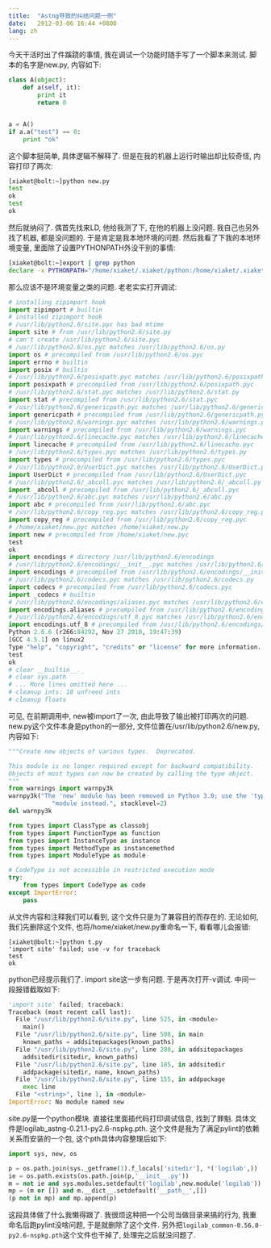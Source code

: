 ```yaml
---
title:  "Astng导致的纠结问题一例"
date:   2012-03-06 16:44 +0800
lang: zh
---
```


今天干活时出了件蹊跷的事情, 我在调试一个功能时随手写了一个脚本来测试. 脚本的名字是new.py, 内容如下:

```python
class A(object):
    def a(self, it):
        print it
        return 0


a = A()
if a.a("test") == 0:
    print "ok"
```

这个脚本挺简单, 具体逻辑不解释了. 但是在我的机器上运行时输出却比较奇怪, 内容打印了两次:

```bash
[xiaket@bolt:~]python new.py
test
ok
test
ok
```

然后就纳闷了. 偶首先找来LD, 他给我测了下, 在他的机器上没问题. 我自己也另外找了机器, 都是没问题的. 于是肯定是我本地环境的问题. 然后我看了下我的本地环境变量, 里面除了设置PYTHONPATH外没干别的事情:

```bash
[xiaket@bolt:~]export | grep python
declare -x PYTHONPATH="/home/xiaket/.xiaket/python:/home/xiaket/.xiaket/python/lib:/home/xiaket/.xiaket/python:/home/xiaket/.xiaket/python/lib"
```

那么应该不是环境变量之类的问题. 老老实实打开调试:

```python
# installing zipimport hook
import zipimport # builtin
# installed zipimport hook
# /usr/lib/python2.6/site.pyc has bad mtime
import site # from /usr/lib/python2.6/site.py
# can't create /usr/lib/python2.6/site.pyc
# /usr/lib/python2.6/os.pyc matches /usr/lib/python2.6/os.py
import os # precompiled from /usr/lib/python2.6/os.pyc
import errno # builtin
import posix # builtin
# /usr/lib/python2.6/posixpath.pyc matches /usr/lib/python2.6/posixpath.py
import posixpath # precompiled from /usr/lib/python2.6/posixpath.pyc
# /usr/lib/python2.6/stat.pyc matches /usr/lib/python2.6/stat.py
import stat # precompiled from /usr/lib/python2.6/stat.pyc
# /usr/lib/python2.6/genericpath.pyc matches /usr/lib/python2.6/genericpath.py
import genericpath # precompiled from /usr/lib/python2.6/genericpath.pyc
# /usr/lib/python2.6/warnings.pyc matches /usr/lib/python2.6/warnings.py
import warnings # precompiled from /usr/lib/python2.6/warnings.pyc
# /usr/lib/python2.6/linecache.pyc matches /usr/lib/python2.6/linecache.py
import linecache # precompiled from /usr/lib/python2.6/linecache.pyc
# /usr/lib/python2.6/types.pyc matches /usr/lib/python2.6/types.py
import types # precompiled from /usr/lib/python2.6/types.pyc
# /usr/lib/python2.6/UserDict.pyc matches /usr/lib/python2.6/UserDict.py
import UserDict # precompiled from /usr/lib/python2.6/UserDict.pyc
# /usr/lib/python2.6/_abcoll.pyc matches /usr/lib/python2.6/_abcoll.py
import _abcoll # precompiled from /usr/lib/python2.6/_abcoll.pyc
# /usr/lib/python2.6/abc.pyc matches /usr/lib/python2.6/abc.py
import abc # precompiled from /usr/lib/python2.6/abc.pyc
# /usr/lib/python2.6/copy_reg.pyc matches /usr/lib/python2.6/copy_reg.py
import copy_reg # precompiled from /usr/lib/python2.6/copy_reg.pyc
# /home/xiaket/new.pyc matches /home/xiaket/new.py
import new # precompiled from /home/xiaket/new.pyc
test
ok
import encodings # directory /usr/lib/python2.6/encodings
# /usr/lib/python2.6/encodings/__init__.pyc matches /usr/lib/python2.6/encodings/__init__.py
import encodings # precompiled from /usr/lib/python2.6/encodings/__init__.pyc
# /usr/lib/python2.6/codecs.pyc matches /usr/lib/python2.6/codecs.py
import codecs # precompiled from /usr/lib/python2.6/codecs.pyc
import _codecs # builtin
# /usr/lib/python2.6/encodings/aliases.pyc matches /usr/lib/python2.6/encodings/aliases.py
import encodings.aliases # precompiled from /usr/lib/python2.6/encodings/aliases.pyc
# /usr/lib/python2.6/encodings/utf_8.pyc matches /usr/lib/python2.6/encodings/utf_8.py
import encodings.utf_8 # precompiled from /usr/lib/python2.6/encodings/utf_8.pyc
Python 2.6.6 (r266:84292, Nov 27 2010, 19:47:39)
[GCC 4.5.1] on linux2
Type "help", "copyright", "credits" or "license" for more information.
test
ok
# clear __builtin__._
# clear sys.path
# ... More lines omitted here ...
# cleanup ints: 18 unfreed ints
# cleanup floats
```

可见, 在前期调用中, new被import了一次, 由此导致了输出被打印两次的问题. new.py这个文件本身是python的一部分, 文件位置在/usr/lib/python2.6/new.py, 内容如下:

```python
"""Create new objects of various types.  Deprecated.

This module is no longer required except for backward compatibility.
Objects of most types can now be created by calling the type object.
"""
from warnings import warnpy3k
warnpy3k("The 'new' module has been removed in Python 3.0; use the 'types' "
            "module instead.", stacklevel=2)
del warnpy3k

from types import ClassType as classobj
from types import FunctionType as function
from types import InstanceType as instance
from types import MethodType as instancemethod
from types import ModuleType as module

# CodeType is not accessible in restricted execution mode
try:
    from types import CodeType as code
except ImportError:
    pass
```

从文件内容和注释我们可以看到, 这个文件只是为了兼容目的而存在的. 无论如何, 我们先删除这个文件, 也将/home/xiaket/new.py重命名一下, 看看哪儿会报错:

```
[xiaket@bolt:~]python t.py
'import site' failed; use -v for traceback
test
ok
```

python已经提示我们了. import site这一步有问题. 于是再次打开-v调试. 中间一段报错截取如下:

```python
'import site' failed; traceback:
Traceback (most recent call last):
  File "/usr/lib/python2.6/site.py", line 525, in <module>
    main()
  File "/usr/lib/python2.6/site.py", line 508, in main
    known_paths = addsitepackages(known_paths)
  File "/usr/lib/python2.6/site.py", line 288, in addsitepackages
    addsitedir(sitedir, known_paths)
  File "/usr/lib/python2.6/site.py", line 185, in addsitedir
    addpackage(sitedir, name, known_paths)
  File "/usr/lib/python2.6/site.py", line 155, in addpackage
    exec line
  File "<string>", line 1, in <module>
ImportError: No module named new
```

site.py是一个python模块. 直接往里面插代码打印调试信息, 找到了罪魁. 具体文件是logilab_astng-0.21.1-py2.6-nspkg.pth. 这个文件是我为了满足pylint的依赖关系而安装的一个包, 这个pth具体内容整理后如下:

```python
import sys, new, os

p = os.path.join(sys._getframe(1).f_locals['sitedir'], *('logilab',))
ie = os.path.exists(os.path.join(p,'__init__.py'))
m = not ie and sys.modules.setdefault('logilab',new.module('logilab'))
mp = (m or []) and m.__dict__.setdefault('__path__',[])
(p not in mp) and mp.append(p)
```

这段具体做了什么我懒得跟了. 我很烦这种把一个公司当做目录来搞的行为, 我重命名后跑pylint没啥问题, 于是就删除了这个文件. 另外把`logilab_common-0.56.0-py2.6-nspkg.pth`这个文件也干掉了, 处理完之后就没问题了.
